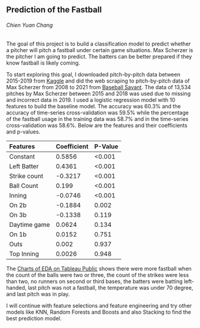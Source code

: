 ## Prediction of the Fastball
###### Chien Yuan Chang

The goal of this project is to build a classification model to predict whether a pitcher will pitch a fastball under certain game situations. Max Scherzer is the pitcher I am going to predict. The batters can be better prepared if they know fastball is likely coming. 

To start exploring this goal, I downloaded pitch-by-pitch data between 2015-2019 from [Kaggle](https://www.kaggle.com/pschale/mlb-pitch-data-20152018) and did the web scraping to pitch-by-pitch data of Max Scherzer from 2008 to 2021 from [Baseball Savant](https://baseballsavant.mlb.com/statcast_search). The data of 13,534 pitches by Max Scherzer between 2015 and 2018 was used due to missing and incorrect data in 2019. I used a logistic regression model with 10 features to build the baseline model. The accuracy was 60.3% and the accuracy of time-series cross-validation was 59.5% while the percentage of the fastball usage in the training data was 58.7% and in the time-series cross-validation was 58.6%. Below are the features and their coefficients and p-values.


Features|Coefficient|P-Value
:---|:---|:---|
Constant|0.5856|<0.001
Left Batter|0.4361|<0.001
Strike count|-0.3217|<0.001
Ball Count|0.199|<0.001
Inning|-0.0746|<0.001
On 2b|-0.1884|0.002
On 3b|-0.1338|0.119
Daytime game|0.0624|0.134
On 1b|0.0152|0.751
Outs|0.002|0.937
Top Inning|0.0026|0.948


The [Charts of EDA on Tableau Public](https://public.tableau.com/app/profile/koscew/viz/Scherzer/Game_pitch?publish=yes) shows there were more fastball when the count of the balls were two or three, the count of the strikes were less than two, no runners on second or third bases, the batters were batting left-handed, last pitch was not a fastball, the temperature was under 70 degree, and last pitch was in play.

I will continue with feature selections and feature engineering and try other models like KNN, Random Forests and Boosts and also Stacking to find the best prediction model.
